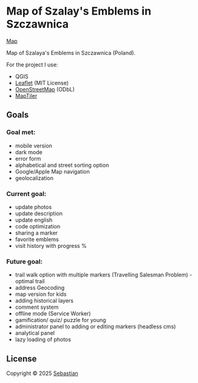 # Map of Szalay's Emblems in Szczawnica

[Map](https://elseebb.github.io/map_szcz/)

Map of Szalaya's Emblems in Szczawnica (Poland). 

For the project I use: 
- QGIS
- [Leaflet](https://leafletjs.com) (MIT License)
- [OpenStreetMap](www.openstreetmap.org) (ODbL)
- [MapTiler](https://www.maptiler.com/copyright/)

## Goals

### Goal met:
- mobile version
- dark mode
- error form
- alphabetical and street sorting option 
- Google/Apple Map navigation 
- geolocalization

### Current goal:
- update photos
- update description
- update english
- code optimization
- sharing a marker
- favorite emblems
- visit history with progress %

### Future goal:
- trail walk option with multiple markers (Travelling Salesman Problem) - optimal trail
- address Geocoding
- map version for kids
- adding historical layers
- comment system
- offline mode (Service Worker)
- gamification/ quiz/ puzzle for young
- administrator panel to adding or editing markers (headless cms)
- analytical panel
- lazy loading of photos

## License
Copyright © 2025 [Sebastian](https://portfolioseebb.wordpress.com/glowna/)
